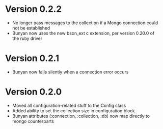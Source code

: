 Version 0.2.2
=============
* No longer pass messages to the collection if a Mongo connection could not be established
* Bunyan now uses the new bson_ext c extension, per version 0.20.0 of the ruby driver

Version 0.2.1
=============
* Bunyan now fails silently when a connection error occurs

Version 0.2.0
=============
* Moved all configuration-related stuff to the Config class
* Added ability to set the collection size in configuration block
* Bunyan attributes (:connection, :collection, :db) now map directly to mongo counterparts
